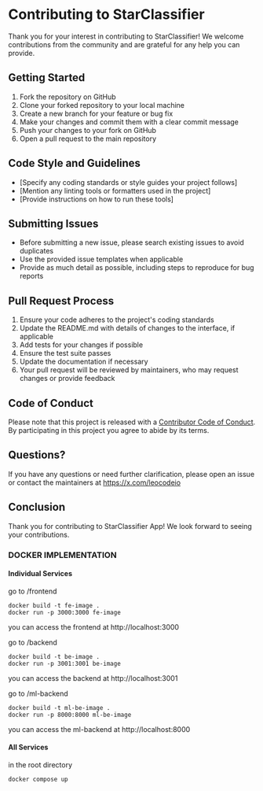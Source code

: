 # Contributing to StarClassifier

Thank you for your interest in contributing to StarClassifier! We welcome contributions from the community and are grateful for any help you can provide.

## Getting Started

1. Fork the repository on GitHub
2. Clone your forked repository to your local machine
3. Create a new branch for your feature or bug fix
4. Make your changes and commit them with a clear commit message
5. Push your changes to your fork on GitHub
6. Open a pull request to the main repository

## Code Style and Guidelines

- [Specify any coding standards or style guides your project follows]
- [Mention any linting tools or formatters used in the project]
- [Provide instructions on how to run these tools]

## Submitting Issues

- Before submitting a new issue, please search existing issues to avoid duplicates
- Use the provided issue templates when applicable
- Provide as much detail as possible, including steps to reproduce for bug reports

## Pull Request Process

1. Ensure your code adheres to the project's coding standards
2. Update the README.md with details of changes to the interface, if applicable
3. Add tests for your changes if possible
4. Ensure the test suite passes
5. Update the documentation if necessary
6. Your pull request will be reviewed by maintainers, who may request changes or provide feedback

## Code of Conduct

Please note that this project is released with a [Contributor Code of Conduct](CODE_OF_CONDUCT.md). By participating in this project you agree to abide by its terms.

## Questions?

If you have any questions or need further clarification, please open an issue or contact the maintainers at https://x.com/leocodeio

## Conclusion

Thank you for contributing to StarClassifier App! We look forward to seeing your contributions.


### DOCKER IMPLEMENTATION

#### Individual Services

go to /frontend

```
docker build -t fe-image .
docker run -p 3000:3000 fe-image
```

you can access the frontend at http://localhost:3000

go to /backend

```
docker build -t be-image .
docker run -p 3001:3001 be-image
```

you can access the backend at http://localhost:3001

go to /ml-backend

```
docker build -t ml-be-image .
docker run -p 8000:8000 ml-be-image
```

you can access the ml-backend at http://localhost:8000

#### All Services

in the root directory

```
docker compose up
```
